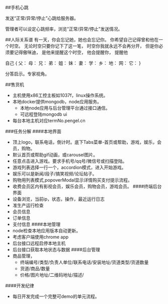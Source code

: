 ##手机心跳

发送“正常/异常/停止”心跳给服务器。

管理者可以设定心跳频率，浏览“正常/异常/停止”发送情况。


##人际关系谱
有一天，你会忘记她，她也会忘记你。
你希望自己记得曾和他在一个时空。
无论时空只要你记下了这一笔，
时空你我就永远不会再分开，
但是你必须要记得傲咪迪，
是他来提醒这个时空，
他会提醒你，
提醒他


自己 {
  父：
  母：
  兄：
  弟：
  姐：
  妹：
  妻：
  学：
  乡：
  地：
  网：
  它：
}

分答启示。专家视角。

##售货机
+ 主机使用x86工控主板如1037f，linux操作系统。
+ 本地docker提供mongodb，node应用服务。
  + 本地node应用与后台管理平台通过接口通信。
  + 可远程登陆mongodb ui
+ 每台本地主机对应termNo.pengel.cn


###任务分解
####本地界面
+ 顶上logo，联系电话，倒计时。底下Tabs菜单-首页或帮助，游戏，娱乐，会员，购物。
+ 默认首页或帮助gif动画，或carousel图片。
+ 任意点击进入游戏。要求手机号/qq号/微信号或扫描登陆。
+ 游戏列表选择一行一个，accordion模式，进入开始游戏。
+ 娱乐可以是新闻/段子/搞笑视频/论坛帖子。
+ 购物用列表模式,popoverModal显示详情购买支付提示流程。
+ 收费会员区内有影视会员，娱乐会员，购物会员，游戏会员。
####终端后台界面
+ 设备浏览，当前ip，状态，操作，最近运行日志
+ 准生产运行检查
+ 会员信息
+ 订单信息
+ 支付信息
####本地管理
+ node检查本地应用版本自动更新。
+ 考虑客户端使用chrome app
+ 后台接口远程启停本地主机
+ 后台接口获取本地状态与数据
####后台管理
+ 商品管理，
  + 终端编号/类型/负责人单位/联系电话/安装地址/货道类型/货道数量
  + 货道/商品/数量
  + 价格/图片地址/二维码地址/描述/

####开发纪律
+ 每日开发完成一个完整可demo的单元流程。